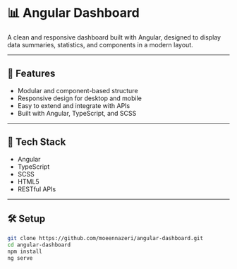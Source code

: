 # 📊 Angular Dashboard

A clean and responsive dashboard built with Angular, designed to display data summaries, statistics, and components in a modern layout.

---

## 🚀 Features

- Modular and component-based structure
- Responsive design for desktop and mobile
- Easy to extend and integrate with APIs
- Built with Angular, TypeScript, and SCSS

---

## 📁 Tech Stack

- Angular
- TypeScript
- SCSS
- HTML5
- RESTful APIs

---

## 🛠 Setup

```bash
git clone https://github.com/moeennazeri/angular-dashboard.git
cd angular-dashboard
npm install
ng serve
